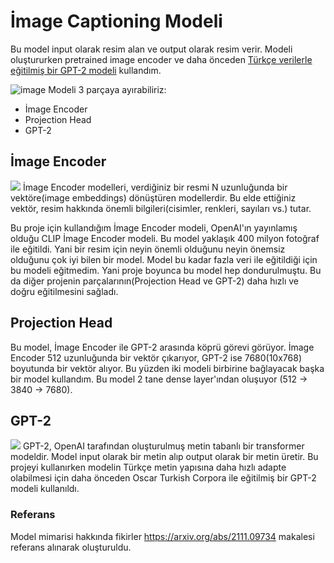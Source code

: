# İmage Captioning Modeli
Bu model input olarak resim alan ve output olarak resim verir.
Modeli oluştururken pretrained image encoder ve daha önceden [Türkçe verilerle eğitilmiş bir GPT-2 modeli](https://huggingface.co/redrussianarmy/gpt2-turkish-cased) kullandım.

![image](https://user-images.githubusercontent.com/77508537/184653010-23384f2f-e8aa-4afc-a6c2-90103a8ba3d8.png)
Modeli 3 parçaya ayırabiliriz:
- İmage Encoder
- Projection Head
- GPT-2

## İmage Encoder
<img src="../../main/images/clip_image_encoder.jpg">
İmage  Encoder modelleri, verdiğiniz bir resmi N uzunluğunda bir vektöre(image embeddings) dönüştüren modellerdir. Bu elde ettiğiniz vektör, resim hakkında önemli bilgileri(cisimler, renkleri, sayıları vs.) tutar.

Bu proje için kullandığım İmage Encoder modeli, OpenAI'ın yayınlamış olduğu CLIP İmage Encoder modeli. Bu model yaklaşık 400 milyon fotoğraf ile eğitildi. Yani bir resim için neyin önemli olduğunu neyin önemsiz olduğunu çok iyi bilen bir model. Model bu kadar fazla veri ile eğitildiği için bu modeli eğitmedim. Yani proje boyunca bu model hep dondurulmuştu. Bu da diğer projenin parçalarının(Projection Head ve GPT-2) daha hızlı ve doğru eğitilmesini sağladı.

## Projection Head
Bu model, İmage Encoder ile GPT-2 arasında köprü görevi görüyor. İmage Encoder 512 uzunluğunda bir vektör çıkarıyor, GPT-2 ise 7680(10x768) boyutunda bir vektör alıyor. Bu yüzden iki modeli birbirine bağlayacak başka bir model kullandım. Bu model 2 tane dense layer'ından oluşuyor (512 -> 3840 -> 7680). 

## GPT-2 
<img src="../../main/images/GPT-2.gif">
GPT-2, OpenAI tarafından oluşturulmuş metin tabanlı bir transformer modeldir. Model input olarak bir metin alıp output olarak bir metin üretir. Bu projeyi kullanırken modelin Türkçe metin yapısına daha hızlı adapte olabilmesi için daha önceden
Oscar Turkish Corpora ile eğitilmiş bir GPT-2 modeli kullanıldı.

### Referans
Model mimarisi hakkında fikirler https://arxiv.org/abs/2111.09734 makalesi referans alınarak oluşturuldu.
